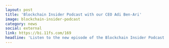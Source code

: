 ```yaml
---
layout: post
title: 'Blockchain Insider Podcast with our CEO Adi Ben-Ari'
image: blockchain-insider-podcast
category: news
social: external
link: https://bi.11fs.com/169
headline: 'Listen to the new episode of the Blockchain Insider Podcast with our CEO, Adi Ben-Ari, discussing the latest and greatest news in the world of crypto with Simon Taylor and Cuy Sheffield.'
---
```

